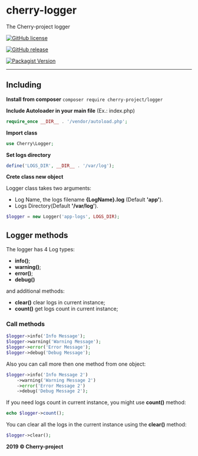# cherry-logger
The Cherry-project logger

[![GitHub license](https://img.shields.io/github/license/abgeo07/cherry-logger.svg)](https://github.com/ABGEO07/cherry-logger/blob/master/LICENSE)

[![GitHub release](https://img.shields.io/github/release/abgeo07/cherry-logger.svg)](https://github.com/ABGEO07/cherry-logger/releases)

[![Packagist Version](https://img.shields.io/packagist/v/cherry-project/logger.svg "Packagist Version")](https://packagist.org/packages/cherry-project/logger "Packagist Version")

------------

## Including
**Install from composer** `composer require cherry-project/logger`

**Include Autoloader in your main file** (Ex.: index.php)
```php
require_once __DIR__ . '/vendor/autoload.php';
```
**Import class**
```php
use Cherry\Logger;
```
**Set logs directory**
```php
define('LOGS_DIR', __DIR__ . '/var/log');
```
**Crete class new object** 

Logger class takes two arguments:
- Log Name, the logs filename **{LogName}.log** (Default **'app'**).
- Logs Directory(Default **'/var/log'**).
```php
$logger = new Logger('app-logs', LOGS_DIR);
```

## Logger methods
The logger has 4 Log types:
- **info()**;
- **warning()**;
- **error()**;
- **debug()** 

and additional methods:
 - **clear()** clear logs in current instance;
 - **count()** get logs count in current instance;

### Call methods
```php
$logger->info('Info Message');
$logger->warning('Warning Message');
$logger->error('Error Message');
$logger->debug('Debug Message');
```

Also you can call more then one method from one object:
```php
$logger->info('Info Message 2')
    ->warning('Warning Message 2')
    ->error('Error Message 2')
    ->debug('Debug Message 2');
```

If you need logs count in current instance, you might use **count()** method:
```php
echo $logger->count();
```

You can clear all the logs in the current instance using the **clear()** method:
```php
$logger->clear();
```

**2019 © Cherry-project**
